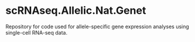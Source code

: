 # scRNAseq.Allelic.Nat.Genet
Repository for code used for allele-specific gene expression analyses using single-cell RNA-seq data.
